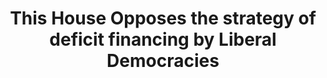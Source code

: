 ---
title: "This House Opposes the strategy of deficit financing by Liberal Democracies"
infoslide: "Deficit financing is a deliberate voluntary strategy used by governments to finance their budget deficits or shortfalls in revenue by borrowing money rather than reducing expenditures or increasing taxes, in order to achieve specific economic and social objectives."
round: "Semis"
weight: 12
videos: ['ZEn_RGIUKaQ']
tags: ['Economy', 'Politics', 'Social Policy']
layout: "motion"
categories: ["motions"]
---